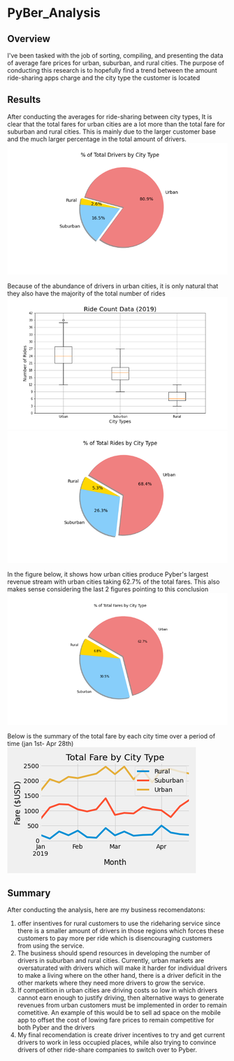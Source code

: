 # PyBer_Analysis
## Overview
I've been tasked with the job of sorting, compiling, and presenting the data of average fare prices for urban, suburban, and rural cities.
The purpose of conducting this research is to hopefully find a trend between the amount ride-sharing apps charge and the city type the customer is located

## Results
After conducting the averages for ride-sharing between city types, It is clear that the total fares for urban cities are a lot more than the total fare for suburban and rural cities. This is mainly due to the larger customer base and the much larger percentage in the total amount of drivers.
![Image](https://github.com/PeterAlesio/PyBer_Analysis/blob/main/PyBer_Analysis/Analysis/Fig7.png)

Because of the abundance of drivers in urban cities, it is only natural that they also have the majority of the total number of rides
![Image](https://github.com/PeterAlesio/PyBer_Analysis/blob/main/PyBer_Analysis/Analysis/Fig2.png)
![Image](https://github.com/PeterAlesio/PyBer_Analysis/blob/main/PyBer_Analysis/Analysis/Fig6.png)

In the figure below, it shows how urban cities produce Pyber's largest revenue stream with urban cities taking 62.7% of the total fares. This also makes sense considering the last 2 figures pointing to this conclusion
![Image](https://github.com/PeterAlesio/PyBer_Analysis/blob/main/PyBer_Analysis/Analysis/Fig5.png)

Below is the summary of the total fare by each city time over a period of time (jan 1st- Apr 28th)
![Image](https://github.com/PeterAlesio/PyBer_Analysis/blob/main/PyBer_Analysis/Analysis/PyBer_fare_summary.png)

## Summary
After conducting the analysis, here are my business recomendatons:
1. offer insentives for rural customers to use the rideharing service since there is a smaller amount of drivers in those regions which forces these customers to pay more per ride which is disencouraging customers from using the service.
2. The business should spend resources in developing the number of drivers in suburban and rural cities. Currently, urban markets are oversaturated with drivers which will make it harder for individual drivers to make a living where on the other hand, there is a driver deficit in the other markets where they need more drivers to grow the service.
3. If competition in urban cities are driving costs so low in which drivers cannot earn enough to justify driving, then alternative ways to generate revenues from urban customers must be implemented in order to remain cometitive. An example of this would be to sell ad space on the mobile app to offset the cost of lowing fare prices to remain competitive for both Pyber and the drivers
4. My final recomendation is create driver incentives to try and get current drivers to work in less occupied places, while also trying to convince drivers of other ride-share companies to switch over to Pyber.
